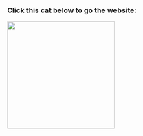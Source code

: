 ### Click this cat below to go the website:
<a href="wows.somee.com">
  <img src="https://i.pinimg.com/originals/71/14/df/7114df589c225dc402c182038d8d6dc8.gif" width="250"/>
</a>
